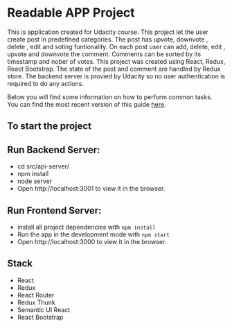 # Readable APP Project

This is application created for Udacity course. This project let the user create post in predefined categories. The post has upvote, downvote , delete , edit and soting funtionality. On each post user can add, delete, edit , upvote and downvote the comment. Comments can be sorted by its timestamp and nober of votes.
This project was created using React, Redux, React Bootstrap. The state of the post and comment are handled by Redux store. The backend server is provied by Udacity so no user authentication is required to do any actions. 



Below you will find some information on how to perform common tasks.<br>
You can find the most recent version of this guide [here](https://github.com/RashmiPrashant/ReadableApp/blob/master/README.md).

## To start the project 

## Run Backend Server:
* cd src/api-server/
* npm install
* node server
* Open http://localhost:3001 to view it in the browser.

## Run Frontend Server:
* install all project dependencies with `npm install`
* Run the app in the development mode with `npm start`
* Open http://localhost:3000 to view it in the browser.


## Stack 
* React
* Redux
* React Router
* Redux Thunk
* Semantic UI React
* React Bootstrap